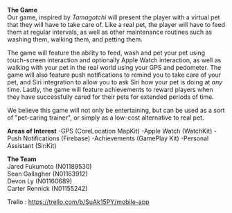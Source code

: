 **The Game**   
Our game, inspired by *Tamagotchi* will present the player with a virtual pet that they will have to take care of. Like a real pet, the player will have to feed them at regular intervals, as well as other maintenance routines such as washing them, walking them, and petting them.

The game will feature the ability to feed, wash and pet your pet using touch-screen interaction and optionally Apple Watch interaction, as well as walking with your pet in the real world using your GPS and pedometer. The game will also feature push notifications to remind you to take care of your pet, and Siri integration to allow you to ask Siri how your pet is doing at *any* time. Lastly, the game will feature achievements to reward players when they have successfully cared for their pets for extended periods of time.

We believe this game will not only be entertaining, but can be used as a sort of "pet-caring trainer", or simply as a low-cost alternative to real pet.

**Areas of Interest**
-GPS (CoreLocation MapKit)
-Apple Watch (WatchKit)
-Push Notifications (Firebase)
-Achievements (GamePlay Kit)
-Personal Assistant (SiriKit)

**The Team**  
Jared Fukumoto (N01189530)  
Sean Gallagher (N01163912)  
Devon Ly (N01160689)  
Carter Rennick (N01155242)  

Trello  : https://trello.com/b/SuAk15PY/mobile-app
